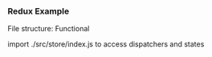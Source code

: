 ### Redux Example

File structure: Functional

import 
./src/store/index.js 
to access dispatchers and states